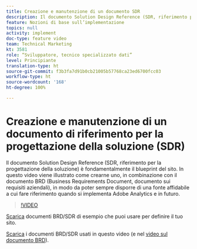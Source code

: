 ```yaml
---
title: Creazione e manutenzione di un documento SDR
description: Il documento Solution Design Reference (SDR, riferimento per la progettazione della soluzione) è fondamentalmente il blueprint del sito. In questo video viene illustrato come crearne uno, in combinazione con il documento BRD (Business Requirements Document, documento sui requisiti aziendali), in modo da poter sempre disporre di una fonte affidabile a cui fare riferimento quando si implementa Adobe Analytics e in futuro.
feature: Nozioni di base sull’implementazione
topics: null
activity: implement
doc-type: feature video
team: Technical Marketing
kt: 3581
role: “Sviluppatore, tecnico specializzato dati”
level: Principiante
translation-type: ht
source-git-commit: f3b3fa7d91b0cb21005b57768ca23ed6700fcc03
workflow-type: ht
source-wordcount: '168'
ht-degree: 100%

---
```



# Creazione e manutenzione di un documento di riferimento per la progettazione della soluzione (SDR)

Il documento Solution Design Reference (SDR, riferimento per la progettazione della soluzione) è fondamentalmente il blueprint del sito. In questo video viene illustrato come crearne uno, in combinazione con il documento BRD (Business Requirements Document, documento sui requisiti aziendali), in modo da poter sempre disporre di una fonte affidabile a cui fare riferimento quando si implementa Adobe Analytics e in futuro.

>[!VIDEO](https://video.tv.adobe.com/v/28754/?quality=12)

[Scarica](https://analytics.enablementadobe.com/files/brd-sdr-sample-template.xlsx) documenti BRD/SDR di esempio che puoi usare per definire il tuo sito.

[Scarica](https://analytics.enablementadobe.com/files/geometrixx-clothiers-brd-sdr.xlsx) i documenti BRD/SDR usati in questo video (e nel [video sul documento BRD](creating-a-business-requirements-document.md)).
